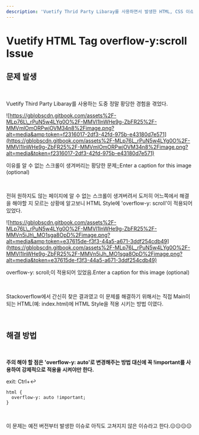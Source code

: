 ```yaml
---
description: 'Vuetify Thrid Party Libaray를 사용하면서 발생한 HTML, CSS 이슈.'
---
```


# Vuetify HTML Tag overflow-y:scroll Issue

## 문제 발생

‌

Vuetify Third Party Libaray를 사용하는 도중 정말 황당한 경험을 겪었다.

![https://gblobscdn.gitbook.com/assets%2F-MLp76L\_rPuN5w4LYg0O%2F-MMVl1lnWHe9g-ZbFR25%2F-MMVmlOmORPwjOVM34n8%2Fimage.png?alt=media&amp;token=f2316017-2df3-42fd-975b-e43180d7e571](https://gblobscdn.gitbook.com/assets%2F-MLp76L_rPuN5w4LYg0O%2F-MMVl1lnWHe9g-ZbFR25%2F-MMVmlOmORPwjOVM34n8%2Fimage.png?alt=media&token=f2316017-2df3-42fd-975b-e43180d7e571)

이유를 알 수 없는 스크롤이 생겨버리는 황당한 문제;;Enter a caption for this image \(optional\)

‌

전혀 원하지도 않는 페이지에 알 수 없는 스크롤이 생겨버려서 도저히 어느쪽에서 해결을 해야할 지 모르는 상황에 알고보니 HTML Style에 'overflow-y: scroll'이 적용되어 있었다.

![https://gblobscdn.gitbook.com/assets%2F-MLp76L\_rPuN5w4LYg0O%2F-MMVl1lnWHe9g-ZbFR25%2F-MMVn5iJh\_MO1sga8OpD%2Fimage.png?alt=media&amp;token=e37615de-f3f3-44a5-a671-3ddf254cdb49](https://gblobscdn.gitbook.com/assets%2F-MLp76L_rPuN5w4LYg0O%2F-MMVl1lnWHe9g-ZbFR25%2F-MMVn5iJh_MO1sga8OpD%2Fimage.png?alt=media&token=e37615de-f3f3-44a5-a671-3ddf254cdb49)

overflow-y: scroll;이 적용되어 있었음.Enter a caption for this image \(optional\)

‌

Stackoverflow에서 간신히 찾은 결과였고 이 문제를 해결하기 위해서는 직접 Main이 되는 HTML\(예: index.html\)에 HTML Style을 적용 시키는 방법 이였다.

‌

## 해결 방법

‌

**주의 해야 할 점은 'overflow-y: auto'로 변경해주는 방법 대신에 꼭 !important를 사용하여 강제적으로 적용을 시켜야만 한다.**

exit: Ctrl+↩

```text
html {
  overflow-y: auto !important;
}

```

‌

이 문제는 예전 버전부터 발생한 이슈로 아직도 고쳐지지 않은 이슈라고 한다.😑😑😑😑

